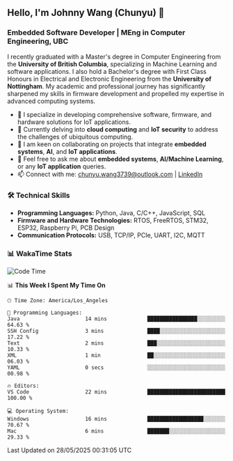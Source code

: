 ## Hello, I'm Johnny Wang (Chunyu) 👋

### Embedded Software Developer | MEng in Computer Engineering, UBC

I recently graduated with a Master's degree in Computer Engineering from the **University of British Columbia**, specializing in Machine Learning and software applications. I also hold a Bachelor's degree with First Class Honours in Electrical and Electronic Engineering from the **University of Nottingham**. My academic and professional journey has significantly sharpened my skills in firmware development and propelled my expertise in advanced computing systems.

- 🔭 I specialize in developing comprehensive software, firmware, and hardware solutions for IoT applications.
- 🌱 Currently delving into **cloud computing** and **IoT security** to address the challenges of ubiquitous computing.
- 🤝 I am keen on collaborating on projects that integrate **embedded systems**, **AI**, and **IoT applications**.
- 💬 Feel free to ask me about **embedded systems**, **AI/Machine Learning**, or any **IoT application** queries.
- 📫 Connect with me: [chunyu.wang3739@outlook.com](mailto:chunyu.wang3739@outlook.com) | [LinkedIn](https://www.linkedin.com/in/shycw1/)


### 🛠️ Technical Skills
- **Programming Languages:** Python, Java, C/C++, JavaScript, SQL
- **Firmware and Hardware Technologies:** RTOS, FreeRTOS, STM32, ESP32, Raspberry Pi, PCB Design
- **Communication Protocols:** USB, TCP/IP, PCIe, UART, I2C, MQTT

### 📊 WakaTime Stats
<!--START_SECTION:waka-->
![Code Time](http://img.shields.io/badge/Code%20Time-99%20hrs%2018%20mins-blue)

📊 **This Week I Spent My Time On** 

```text
🕑︎ Time Zone: America/Los_Angeles

💬 Programming Languages: 
Java                     14 mins             ████████████████░░░░░░░░░   64.63 % 
SSH Config               3 mins              ████░░░░░░░░░░░░░░░░░░░░░   17.22 % 
Text                     2 mins              ███░░░░░░░░░░░░░░░░░░░░░░   10.33 % 
XML                      1 min               ██░░░░░░░░░░░░░░░░░░░░░░░   06.03 % 
YAML                     0 secs              ░░░░░░░░░░░░░░░░░░░░░░░░░   00.98 % 

🔥 Editors: 
VS Code                  22 mins             █████████████████████████   100.00 % 

💻 Operating System: 
Windows                  16 mins             ██████████████████░░░░░░░   70.67 % 
Mac                      6 mins              ███████░░░░░░░░░░░░░░░░░░   29.33 % 
```


 Last Updated on 28/05/2025 00:31:05 UTC
<!--END_SECTION:waka-->
